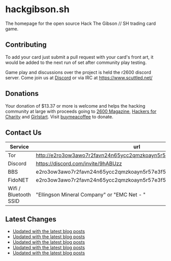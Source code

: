# hackgibson.sh
The homepage for the open source Hack The Gibson // SH trading card game.


## Contributing

To add your card just submit a pull request with your card's front art, it would be added to the next run of set after community play testing.

Game play and discussions over the project is held the r2600 discord server. Come join us at [Discord](https://discord.com/invite/9hABUzz) or via IRC at https://www.scuttled.net/


## Donations

Your donation of $13.37 or more is welcome and helps the hacking community at large with proceeds going to [2600 Magazine](https://2600.com/), [Hackers for Charity](https://hackersforcharity.org) and [Girlstart](https://girlstart.org).  Visit [buymeacoffee](https://www.buymeacoffee.com/hackgibson.sh) to donate.


## Contact Us

Service | url
-|-
Tor | http://e2ro3ow3awo7r2favn24n65ycc2qmzkoayn5r57e3f56nvjwdcgg32ad.onion
Discord | https://discord.com/invite/9hABUzz
BBS | e2ro3ow3awo7r2favn24n65ycc2qmzkoayn5r57e3f56nvjwdcgg32ad.onion:23
FidoNET | e2ro3ow3awo7r2favn24n65ycc2qmzkoayn5r57e3f56nvjwdcgg32ad.onion:24554
Wifi / Bluetooth SSID | "Ellingson Mineral Company" or "EMC Net - <fidonet address>"

## Latest Changes
<!-- BLOG-POST-LIST:START -->
- [Updated with the latest blog posts](https://github.com/DFW2600/hackgibson.sh/commit/d14be16dfccd0d92112a59b44a97514919bcf4cf)
- [Updated with the latest blog posts](https://github.com/DFW2600/hackgibson.sh/commit/38c3b2596f785013b1e2b5d4c4d70e8f74373f8c)
- [Updated with the latest blog posts](https://github.com/DFW2600/hackgibson.sh/commit/f0b2fec7156c394466796fde4b3aa0a86faa07d6)
- [Updated with the latest blog posts](https://github.com/DFW2600/hackgibson.sh/commit/5a1cf696abca6adacae5e4c6a929b39a998207da)
- [Updated with the latest blog posts](https://github.com/DFW2600/hackgibson.sh/commit/a42622cddfe35eccf49a7c7dad1d878a1cdc58c3)
<!-- BLOG-POST-LIST:END -->
